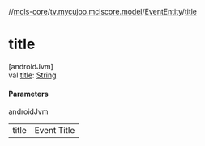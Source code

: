 //[mcls-core](../../../index.md)/[tv.mycujoo.mclscore.model](../index.md)/[EventEntity](index.md)/[title](title.md)

# title

[androidJvm]\
val [title](title.md): [String](https://kotlinlang.org/api/latest/jvm/stdlib/kotlin/-string/index.html)

#### Parameters

androidJvm

| | |
|---|---|
| title | Event Title |

